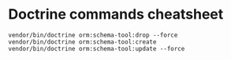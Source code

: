 # Doctrine commands cheatsheet
```
vendor/bin/doctrine orm:schema-tool:drop --force
vendor/bin/doctrine orm:schema-tool:create
vendor/bin/doctrine orm:schema-tool:update --force
```